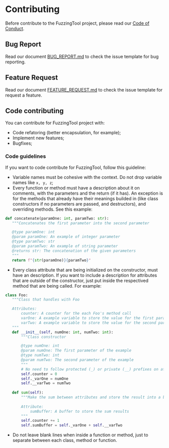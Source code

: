 # Contributing
Before contribute to the FuzzingTool project, please read our [Code of Conduct](https://github.com/NESCAU-UFLA/FuzzingTool/blob/master/.github/CODE_OF_CONDUCT.md).

## Bug Report
Read our document [BUG_REPORT.md](https://github.com/NESCAU-UFLA/FuzzingTool/blob/master/.github/ISSUE_TEMPLATE/BUG_REPORT.md) to check the issue template for bug reporting.

## Feature Request
Read our document [FEATURE_REQUEST.md](https://github.com/NESCAU-UFLA/FuzzingTool/blob/master/.github/ISSUE_TEMPLATE/FEATURE_REQUEST.md) to check the issue template for request a feature.

## Code contributing
You can contribute for FuzzingTool project with:
 * Code refatoring (better encapsulation, for example);
 * Implement new features;
 * Bugfixes;

### Code guidelines
If you want to code contribute for FuzzingTool, follow this guideline:
 * Variable names must be cohesive with the context. Do not drop variable names like `x, y, z`;
 * Every function or method must have a description about it on comments, with the parameters and the return (if it has). An exception is for the methods that already have their meanings builded in (like class constructors if no parameters are passed, and destructors), and overriding methods. See this example:
 ```py
def concatenate(paramOne: int, paramTwo: str):
    """Concatenates the first parameter into the second parameter

    @type paramOne: int
    @param paramOne: An example of integer parameter
    @type paramTwo: str
    @param paramTwo: An example of string parameter
    @returns str: The concatenation of the given parameters
    """
    return f"{str(paramOne)}{paramTwo}"
 ```
 * Every class attribute that are being initialized on the constructor, must have an description. If you want to include a description for attributes that are outside of the constructor, just put inside the respectived method that are being called. For example:
 ```py
class Foo:
    """Class that handles with Foo

    Attributes:
        counter: A counter for the each Foo's method call
        varOne: A example variable to store the value for the first parameter
        varTwo: A example variable to store the value for the second parameter
    """
    def __init__(self, numOne: int, numTwo: int):
        """Class constructor

        @type numOne: int
        @param numOne: The first parameter of the example
        @type numTwo: int
        @param numTwo: The second parameter of the example
        """
        # No need to follow protected (_) or private (__) prefixes on attribute names
        self.counter = 0
        self._varOne = numOne
        self.__varTwo = numTwo
    
    def sum(self):
        """Make the sum between attributes and store the result into a buffer
        
        Attribute:
            sumBuffer: A buffer to store the sum results
        """
        self.counter += 1
        self.sumBuffer = self._varOne + self.__varTwo
 ```
 * Do not leave blank lines when inside a function or method, just to separate between each class, method or function.